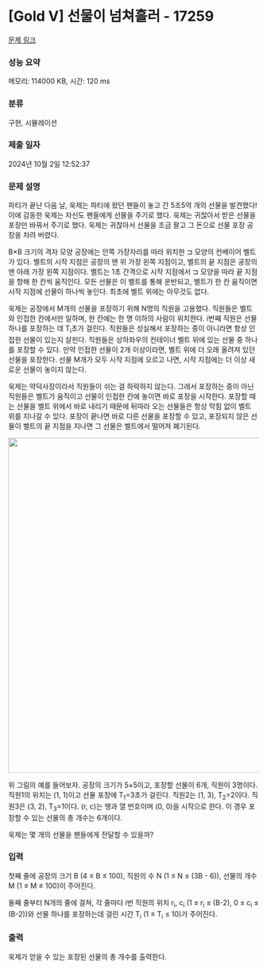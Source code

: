 # [Gold V] 선물이 넘쳐흘러 - 17259 

[문제 링크](https://www.acmicpc.net/problem/17259) 

### 성능 요약

메모리: 114000 KB, 시간: 120 ms

### 분류

구현, 시뮬레이션

### 제출 일자

2024년 10월 2일 12:52:37

### 문제 설명

<p>파티가 끝난 다음 날, 욱제는 파티에 왔던 팬들이 놓고 간 5조5억 개의 선물을 발견했다! 이에 감동한 욱제는 자신도 팬들에게 선물을 주기로 했다. 욱제는 귀찮아서 받은 선물을 포장만 바꿔서 주기로 했다. 욱제는 귀찮아서 선물을 조금 팔고 그 돈으로 선물 포장 공장을 차려 버렸다.</p>

<p>B×B 크기의 격자 모양 공장에는 안쪽 가장자리를 따라 위치한 ⊐ 모양의 컨베이어 벨트가 있다. 벨트의 시작 지점은 공장의 맨 위 가장 왼쪽 지점이고, 벨트의 끝 지점은 공장의 맨 아래 가장 왼쪽 지점이다. 벨트는 1초 간격으로 시작 지점에서 ⊐ 모양을 따라 끝 지점을 향해 한 칸씩 움직인다. 모든 선물은 이 벨트를 통해 운반되고, 벨트가 한 칸 움직이면 시작 지점에 선물이 하나씩 놓인다. 최초에 벨트 위에는 아무것도 없다.</p>

<p>욱제는 공장에서 M개의 선물을 포장하기 위해 N명의 직원을 고용했다. 직원들은 벨트와 인접한 칸에서만 일하며, 한 칸에는 한 명 이하의 사람이 위치한다. i번째 직원은 선물 하나를 포장하는 데 T<sub>i</sub>초가 걸린다. 직원들은 성실해서 포장하는 중이 아니라면 항상 인접한 선물이 있는지 살핀다. 직원들은 상하좌우의 컨테이너 벨트 위에 있는 선물 중 하나를 포장할 수 있다. 만약 인접한 선물이 2개 이상이라면, 벨트 위에 더 오래 올려져 있던 선물을 포장한다. 선물 M개가 모두 시작 지점에 오르고 나면, 시작 지점에는 더 이상 새로운 선물이 놓이지 않는다.</p>

<p>욱제는 악덕사장이라서 직원들이 쉬는 걸 하락하지 않는다. 그래서 포장하는 중이 아닌 직원들은 벨트가 움직이고 선물이 인접한 칸에 놓이면 바로 포장을 시작한다. 포장할 때는 선물을 벨트 위에서 바로 내리기 때문에 뒤따라 오는 선물들은 항상 막힘 없이 벨트 위를 지나갈 수 있다. 포장이 끝나면 바로 다른 선물을 포장할 수 있고, 포장되지 않은 선물이 벨트의 끝 지점을 지나면 그 선물은 벨트에서 떨어져 폐기된다.</p>

<p style="text-align: center;"><img alt="" src="https://upload.acmicpc.net/8e471427-e6e7-45be-ab58-73f926ac11a4/-/preview/" style="width: 900px; height: 675px;"></p>

<p>위 그림의 예를 들어보자. 공장의 크기가 5×5이고, 포장할 선물이 6개, 직원이 3명이다. 직원1의 위치는 (1, 1)이고 선물 포장에 T<sub>1</sub>=3초가 걸린다. 직원2는 (1, 3), T<sub>2</sub>=2이다. 직원3은 (3, 2), T<sub>3</sub>=1이다. (r, c)는 행과 열 번호이며 (0, 0)을 시작으로 한다. 이 경우 포장할 수 있는 선물의 총 개수는 6개이다.</p>

<p>욱제는 몇 개의 선물을 팬들에게 전달할 수 있을까?</p>

### 입력 

 <p>첫째 줄에 공장의 크기 B (4 ≤ B ≤ 100), 직원의 수 N (1 ≤ N ≤ <meta charset="utf-8">(3B - 6)), 선물의 개수 M (1 ≤ M ≤ 100)이 주어진다.</p>

<p>둘째 줄부터 N개의 줄에 걸쳐, 각 줄마다 i번 직원의 위치 r<sub>i</sub>, c<sub>i</sub> (1 ≤ r<sub>i</sub> ≤ (B-2), 0 ≤ c<sub>i</sub> ≤ (B-2))와 선물 하나를 포장하는데 걸린 시간 T<sub>i</sub> (1 ≤ T<sub>i</sub> ≤ 10)가 주어진다.</p>

### 출력 

 <p>욱제가 얻을 수 있는 포장된 선물의 총 개수를 출력한다.</p>

